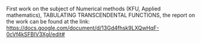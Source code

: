 First work on the subject of Numerical methods (KFU, Applied mathematics), TABULATING TRANSCENDENTAL FUNCTIONS, the report on the work can be found at the link: https://docs.google.com/document/d/13Gd4fhsk9LXQwHqF-0cVf4kSFBIV3XgI/edit#
